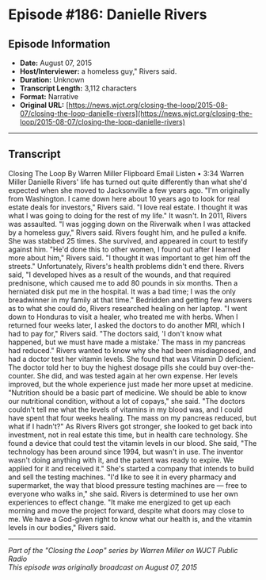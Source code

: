# Episode #186: Danielle Rivers



## Episode Information

- **Date:** August 07, 2015
- **Host/Interviewer:** a homeless guy," Rivers said.
- **Duration:** Unknown
- **Transcript Length:** 3,112 characters
- **Format:** Narrative
- **Original URL:** [https://news.wjct.org/closing-the-loop/2015-08-07/closing-the-loop-danielle-rivers](https://news.wjct.org/closing-the-loop/2015-08-07/closing-the-loop-danielle-rivers)

---

## Transcript

Closing The Loop
By
Warren Miller
Flipboard
Email
Listen
•
3:34
Warren Miller
Danielle Rivers' life has turned out quite differently than what she'd expected when she moved to Jacksonville a few years ago.
"I'm originally from Washington. I came down here about 10 years ago to look for real estate deals for investors," Rivers said. "I love real estate. I thought it was what I was going to doing for the rest of my life."
It wasn't. In 2011, Rivers was assaulted.
"I was jogging down on the Riverwalk when I was attacked by a homeless guy," Rivers said.
Rivers fought him, and he pulled a knife. She was stabbed 25 times. She survived, and appeared in court to testify against him.
"He'd done this to other women, I found out after I learned more about him," Rivers said. "I thought it was important to get him off the streets."
Unfortunately, Rivers's health problems didn't end there.
Rivers said, "I developed hives as a result of the wounds, and that required prednisone, which caused me to add 80 pounds in six months. Then a herniated disk put me in the hospital. It was a bad time; I was the only breadwinner in my family at that time."
Bedridden and getting few answers as to what she could do, Rivers researched healing on her laptop.
"I went down to Honduras to visit a healer, who treated me with herbs. When I returned four weeks later, I asked the doctors to do another MRI, which I had to pay for," Rivers said. "The doctors said, 'I don't know what happened, but we must have made a mistake.' The mass in my pancreas had reduced."
Rivers wanted to know why she had been misdiagnosed, and had a doctor test her vitamin levels. She found that was Vitamin D deficient. The doctor told her to buy the highest dosage pills she could buy over-the-counter. She did, and was tested again at her own expense. Her levels improved, but the whole experience just made her more upset at medicine.
"Nutrition should be a basic part of medicine. We should be able to know our nutritional condition, without a lot of copays," she said. "The doctors couldn't tell me what the levels of vitamins in my blood was, and I could have spent that four weeks healing. The mass on my pancreas reduced, but what if I hadn't?"
As Rivers Rivers got stronger, she looked to get back into investment, not in real estate this time, but in health care technology. She found a device that could test the vitamin levels in our blood.
She said, "The technology has been around since 1994, but wasn't in use. The inventor wasn't doing anything with it, and the patent was ready to expire. We applied for it and received it."
She's started a company that intends to build and sell the testing machines.
"I'd like to see it in every pharmacy and supermarket, the way that blood pressure testing machines are — free to everyone who walks in," she said.
Rivers is determined to use her own experiences to effect change.
"It make me energized to get up each morning and move the project forward, despite what doors may close to me. We have a God-given right to know what our health is, and the vitamin levels in our bodies," Rivers said.

---

*Part of the "Closing the Loop" series by Warren Miller on WJCT Public Radio*  
*This episode was originally broadcast on August 07, 2015*
